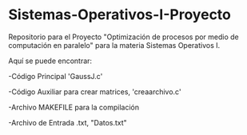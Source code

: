 # Sistemas-Operativos-I-Proyecto

Repositorio para el Proyecto "Optimización de procesos por medio de computación en paralelo" para la materia Sistemas Operativos I.

Aquí se puede encontrar:
  
  -Código Principal 'GaussJ.c'
  
  -Código Auxiliar para crear matrices, 'creaarchivo.c'
  
  -Archivo MAKEFILE para la compilación
  
  -Archivo de Entrada .txt, "Datos.txt"
